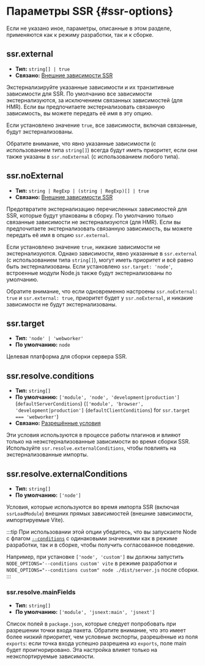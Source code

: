 # Параметры SSR {#ssr-options}

Если не указано иное, параметры, описанные в этом разделе, применяются как к режиму разработки, так и к сборке.

## ssr.external

- **Тип:** `string[] | true`
- **Связано:** [Внешние зависимости SSR](/guide/ssr#ssr-externals)

Экстернализируйте указанные зависимости и их транзитивные зависимости для SSR. По умолчанию все зависимости экстернализуются, за исключением связанных зависимостей (для HMR). Если вы предпочитаете экстернализовать связанную зависимость, вы можете передать её имя в эту опцию.

Если установлено значение `true`, все зависимости, включая связанные, будут экстернализованы.

Обратите внимание, что явно указанные зависимости (с использованием типа `string[]`) всегда будут иметь приоритет, если они также указаны в `ssr.noExternal` (с использованием любого типа).

## ssr.noExternal

- **Тип:** `string | RegExp | (string | RegExp)[] | true`
- **Связано:** [Внешние зависимости SSR](/guide/ssr#ssr-externals)

Предотвратите экстернализацию перечисленных зависимостей для SSR, которые будут упакованы в сборку. По умолчанию только связанные зависимости не экстернализуются (для HMR). Если вы предпочитаете экстернализовать связанную зависимость, вы можете передать её имя в опцию `ssr.external`.

Если установлено значение `true`, никакие зависимости не экстернализуются. Однако зависимости, явно указанные в `ssr.external` (с использованием типа `string[]`), могут иметь приоритет и всё равно быть экстернализованы. Если установлено `ssr.target: 'node'`, встроенные модули Node.js также будут экстернализованы по умолчанию.

Обратите внимание, что если одновременно настроены `ssr.noExternal: true` и `ssr.external: true`, приоритет будет у `ssr.noExternal`, и никакие зависимости не будут экстернализованы.

## ssr.target

- **Тип:** `'node' | 'webworker'`
- **По умолчанию:** `node`

Целевая платформа для сборки сервера SSR.

## ssr.resolve.conditions

- **Тип:** `string[]`
- **По умолчанию:** `['module', 'node', 'development|production']` (`defaultServerConditions`) (`['module', 'browser', 'development|production']` (`defaultClientConditions`) for `ssr.target === 'webworker'`)
- **Связано:** [Разрешённые условия](./shared-options.md#resolve-conditions)

Эти условия используются в процессе работы плагинов и влияют только на неэкстернализованные зависимости во время сборки SSR. Используйте `ssr.resolve.externalConditions`, чтобы повлиять на экстернализованные импорты.

## ssr.resolve.externalConditions

- **Тип:** `string[]`
- **По умолчанию:** `['node']`

Условия, которые используются во время импорта SSR (включая `ssrLoadModule`) внешних прямых зависимостей (внешние зависимости, импортируемые Vite).

:::tip
При использовании этой опции убедитесь, что вы запускаете Node с флагом [`--conditions`](https://nodejs.org/docs/latest/api/cli.html#-c-condition---conditionscondition) с одинаковыми значениями как в режиме разработки, так и в сборке, чтобы получить согласованное поведение.

Например, при установке `['node', 'custom']` вы должны запустить `NODE_OPTIONS='--conditions custom' vite` в режиме разработки и `NODE_OPTIONS="--conditions custom" node ./dist/server.js` после сборки.
:::

### ssr.resolve.mainFields

- **Тип:** `string[]`
- **По умолчанию:** `['module', 'jsnext:main', 'jsnext']`

Список полей в `package.json`, которые следует попробовать при разрешении точки входа пакета. Обратите внимание, что это имеет более низкий приоритет, чем условные экспорты, разрешённые из поля `exports`: если точка входа успешно разрешена из `exports`, поле main будет проигнорировано. Эта настройка влияет только на неэкспортируемые зависимости.
